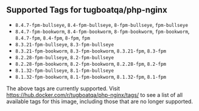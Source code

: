 ## Supported Tags for tugboatqa/php-nginx

* `8.4.7-fpm-bullseye`, `8.4-fpm-bullseye`, `8-fpm-bullseye`, `fpm-bullseye`
* `8.4.7-fpm-bookworm`, `8.4-fpm-bookworm`, `8-fpm-bookworm`, `fpm-bookworm`, `8.4.7-fpm`, `8.4-fpm`, `8-fpm`, `fpm`
* `8.3.21-fpm-bullseye`, `8.3-fpm-bullseye`
* `8.3.21-fpm-bookworm`, `8.3-fpm-bookworm`, `8.3.21-fpm`, `8.3-fpm`
* `8.2.28-fpm-bullseye`, `8.2-fpm-bullseye`
* `8.2.28-fpm-bookworm`, `8.2-fpm-bookworm`, `8.2.28-fpm`, `8.2-fpm`
* `8.1.32-fpm-bullseye`, `8.1-fpm-bullseye`
* `8.1.32-fpm-bookworm`, `8.1-fpm-bookworm`, `8.1.32-fpm`, `8.1-fpm`

The above tags are currently supported. Visit https://hub.docker.com/r/tugboatqa/php-nginx/tags/ to see a list of all available tags for this image, including those that are no longer supported.
